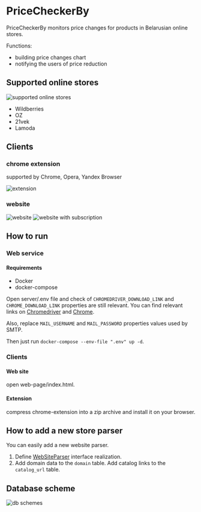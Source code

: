 # PriceCheckerBy 

PriceCheckerBy monitors price changes for products in Belarusian online stores.

Functions:

- building price changes chart
- notifying the users of price reduction

## Supported online stores

![supported online stores](../media/images/stores.png?raw=true)

- Wildberries
- OZ
- 21vek
- Lamoda

## Clients

### chrome extension 

supported by Chrome, Opera, Yandex Browser

![extension](../media/images/extension/default.png?raw=true)

### website

![website](../media/images/website/start.png?raw=true)
![website with subscription](../media/images/website/with_subscription.png?raw=true)

## How to run

### Web service

#### Requirements

- Docker
- docker-compose

Open server/.env file and check of ```CHROMEDRIVER_DOWNLOAD_LINK``` and ```CHROME_DOWNLOAD_LINK``` properties are still relevant. You can find relevant links on [Chromedriver](https://chromedriver.storage.googleapis.com/index.html) and [Chrome](http://170.210.201.179/linux/chrome/deb/pool/main/g/google-chrome-stable/).

Also, replace ```MAIL_USERNAME``` and ```MAIL_PASSWORD``` properties values used by SMTP.

Then just run ```docker-compose --env-file ".env" up -d```.

### Clients

#### Web site 

open web-page/index.html.


#### Extension 

compress chrome-extension into a zip archive and install it on your browser.

## How to add a new store parser

You can easily add a new website parser.

1. Define [WebSiteParser](../main/server/src/main/java/pricecheckerby/parser/parsers/WebSiteParser.java) interface realization.
1. Add domain data to the ```domain``` table. Add catalog links to the ```catalog_url``` table.

## Database scheme

![db schemes](../media/images/db_scheme.png?raw=true)

